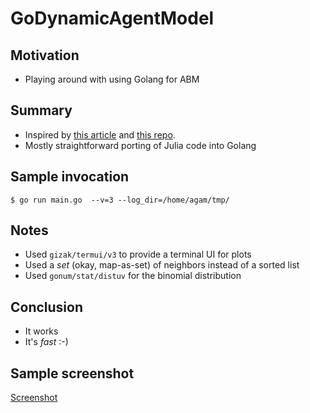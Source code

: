 # GoDynamicAgentModel

## Motivation
- Playing around with using Golang for ABM

## Summary
- Inspired by [this article]() and [this repo]().
- Mostly straightforward porting of Julia code into Golang

## Sample invocation

```shell
$ go run main.go  --v=3 --log_dir=/home/agam/tmp/
```

## Notes
- Used `gizak/termui/v3` to provide a terminal UI for plots
- Used a _set_ (okay, map-as-set) of neighbors instead of a sorted list
- Used `gonum/stat/distuv` for the binomial distribution

## Conclusion
- It works
- It's _fast_ :-)

## Sample screenshot
[Screenshot](https://github.com/agam/GoDynamicAgentModel/edit/master/SampleScreenShot.png)
